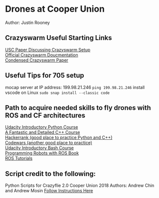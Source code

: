 # Drones at Cooper Union
Author: Justin Rooney

## Crazyswarm Useful Starting Links

[USC Paper Discussing Crazyswarm Setup](http://act.usc.edu/publications/Hoenig_Springer_ROS2017.pdf)<br/>
[Official Crazyswarm Doucmentation](https://crazyswarm.readthedocs.io/en/latest/index.html)<br/>
[Condensed Crazyswarm Paper](http://act.usc.edu/publications/Preiss_ICRA2017.pdf)

## Useful Tips for 705 setup

mocap server at IP address: 199.98.21.246
`ping 199.98.21.246`
install vscode on Linux 
`sudo snap install --classic code`

## Path to acquire needed skills to fly drones with ROS and CF architectures

[Udacity Introductory Python Course](https://www.udacity.com/course/introduction-to-python--ud1110?fbclid=IwAR0sJsyTI8hajwfGY3absE38o74-UE_sEc6gVM15cFBakyygvYMt5I4VR-0)<br/>
[A Fantastic and Detailed C++ Course](https://www.learncpp.com/)<br/>
[Hackerrank (good place to practice Python and C++)](https://www.hackerrank.com/)<br/>
[Codewars (another good place to practice)](https://www.codewars.com/)<br/>
[Udacity Introductory Bash Course](https://www.udacity.com/course/shell-workshop--ud206?fbclid=IwAR2WmDUQmo6p9Eyq1fQXz1gs7hwWDnXLb0d-27z7NG3vBEe876c1x-pRFFM)<br/>
[Programming Robots with ROS Book](http://marte.aslab.upm.es/redmine/files/dmsf/p_drone-testbed/170324115730_268_Quigley__Programming_Robots_with_ROS.pdf)<br/>
[ROS Tutorials](http://wiki.ros.org/ROS/Tutorials)<br/>

## Script credit to the following:

Python Scripts for Crazyflie 2.0
Cooper Union 2018
Authors: Andrew Chin and Andrew Mosin
[Follow Instructions Here](https://www.bitcraze.io/getting-started-with-the-crazyflie-2-0/)
